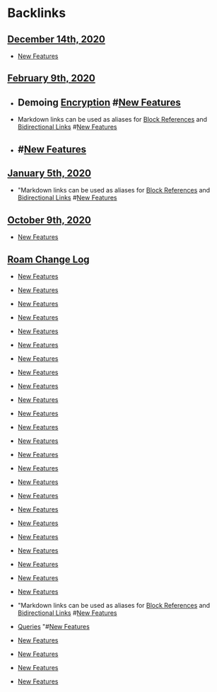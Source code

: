 
# Backlinks
## [December 14th, 2020](<December 14th, 2020.md>)
- [New Features](<New Features.md>)

## [February 9th, 2020](<February 9th, 2020.md>)
- ## Demoing [Encryption](<Encryption.md>) #[New Features](<New Features.md>)

- Markdown links can be used as aliases for [Block References](<Block References.md>) and [Bidirectional Links](<Bidirectional Links.md>) #[New Features](<New Features.md>)

- ## #[New Features](<New Features.md>)

## [January 5th, 2020](<January 5th, 2020.md>)
- "Markdown links can be used as aliases for [Block References](<Block References.md>) and [Bidirectional Links](<Bidirectional Links.md>) #[New Features](<New Features.md>)

## [October 9th, 2020](<October 9th, 2020.md>)
- [New Features](<New Features.md>)

## [Roam Change Log](<Roam Change Log.md>)
- [New Features](<New Features.md>)

- [New Features](<New Features.md>)

- [New Features](<New Features.md>)

- [New Features](<New Features.md>)

- [New Features](<New Features.md>)

- [New Features](<New Features.md>)

- [New Features](<New Features.md>)

- [New Features](<New Features.md>)

- [New Features](<New Features.md>)

- [New Features](<New Features.md>)

- [New Features](<New Features.md>)

- [New Features](<New Features.md>)

- [New Features](<New Features.md>)

- [New Features](<New Features.md>)

- [New Features](<New Features.md>)

- [New Features](<New Features.md>)

- [New Features](<New Features.md>)

- [New Features](<New Features.md>)

- [New Features](<New Features.md>)

- [New Features](<New Features.md>)

- [New Features](<New Features.md>)

- [New Features](<New Features.md>)

- [New Features](<New Features.md>)

- [New Features](<New Features.md>)

- "Markdown links can be used as aliases for [Block References](<Block References.md>) and [Bidirectional Links](<Bidirectional Links.md>) #[New Features](<New Features.md>)

- [Queries](<Queries.md>) "#[New Features](<New Features.md>)

- [New Features](<New Features.md>)

- [New Features](<New Features.md>)

- [New Features](<New Features.md>)

- [New Features](<New Features.md>)

